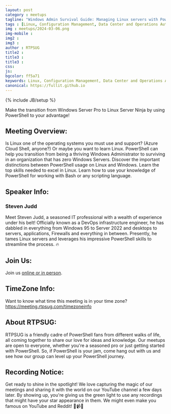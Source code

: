 ```yaml
---
layout: post
category : meetups
tagline: "Windows Admin Survival Guide: Managing Linux servers with PowerShell (Steven Judd)"
tags : [Linux, Configuration Management, Data Center and Operations Automation, Infrastructure as Code, System Administration]
img : meetups/2024-03-06.png
img-mobile : 
img2 : 
img3 : 
author : RTPSUG
title2 : 
title3 : 
title3 : 
css: 
js: 
bgcolor: ff5a71
keywords: Linux, Configuration Management, Data Center and Operations Automation, Infrastructure as Code, System Administration
canonical: https://fullit.github.io
---
```

{% include JB/setup %}


Make the transition from Windows Server Pro to Linux Server Ninja by using PowerShell to your advantage!

<!--more-->

## Meeting Overview:

Is Linux one of the operating systems you must use and support? (Azure Cloud Shell, anyone?) Or maybe you want to learn Linux. PowerShell can help you transition from being a thriving Windows Administrator to surviving in an organization that has zero Windows Servers. Discover the important distinctions between PowerShell usage on Linux and Windows. Learn the top skills needed to excel in Linux. Learn how to use your knowledge of PowerShell for working with Bash or any scripting language.


## Speaker Info:

### Steven Judd

Meet Steven Judd, a seasoned IT professional with a wealth of experience under his belt! Officially known as a DevOps infrastructure engineer, he has dabbled in everything from Windows 95 to Server 2022 and desktops to servers, applications, Firewalls and everything in between. Presently, he tames Linux servers and leverages his impressive PowerShell skills to streamline the process. 🔥


## Join Us:

Join us [online or in person](https://www.meetup.com/research-triangle-powershell-users-group/events/298769133). 

## TimeZone Info:

Want to know what time this meeting is in your time zone?
https://meeting.rtpsug.com/timezoneinfo

## About RTPSUG:

RTPSUG is a friendly cadre of PowerShell fans from different walks of life, all coming together to share our love for ideas and knowledge. Our meetups are open to everyone, whether you're a seasoned pro or just getting started with PowerShell. So, if PowerShell is your jam, come hang out with us and see how our group can level up your PowerShell journey.

## Recording Notice:

Get ready to shine in the spotlight! We love capturing the magic of our meetings and sharing it with the world on our YouTube channel a few days later. By showing up, you're giving us the green light to use any recordings that might have your star appearance in them. We might even make you famous on YouTube and Reddit!
🌟📹😄


